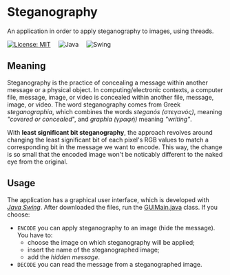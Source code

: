 # Steganography
An application in order to apply steganography to images, using threads.

[![License: MIT](https://img.shields.io/badge/License-MIT-blue.svg)](https://github.com/Amatofrancesco99/Steganography/blob/main/LICENSE)&emsp;
![Java](https://img.shields.io/badge/Backend-Java-red)&emsp;
![Swing](https://img.shields.io/badge/Frontend-Java_Swing-green)

## Meaning
Steganography is the practice of concealing a message within another message or a physical object.
In computing/electronic contexts, a computer file, message, image, or video is concealed within another file, message, image, or video.
The word steganography comes from Greek _steganographia_, which combines the words _steganós (στεγανός)_, meaning _"covered or concealed_", and _graphia (γραφή)_ meaning _"writing"_.

With **least significant bit steganography**, the approach revolves around changing the least significant bit of each pixel's RGB values to match a corresponding bit in the message we want to encode. This way, the change is so small that the encoded image won't be noticably different to the naked eye from the original.

## Usage
The application has a graphical user interface, which is developed with [_Java Swing_](https://www.javatpoint.com/java-swing).
After downloaded the files, run the [GUIMain.java](https://github.com/Amatofrancesco99/Steganography/blob/main/src/main/java/steganography/view/gui/GUIMain.java) class.
If you choose: 
 - `ENCODE` you can apply steganography to an image (hide the message). You have to:
   - choose the image on which steganography will be applied;
   - insert the name of the steganographed image;
   - add the _hidden message_. 
- `DECODE` you can read the message from a steganographed image.
